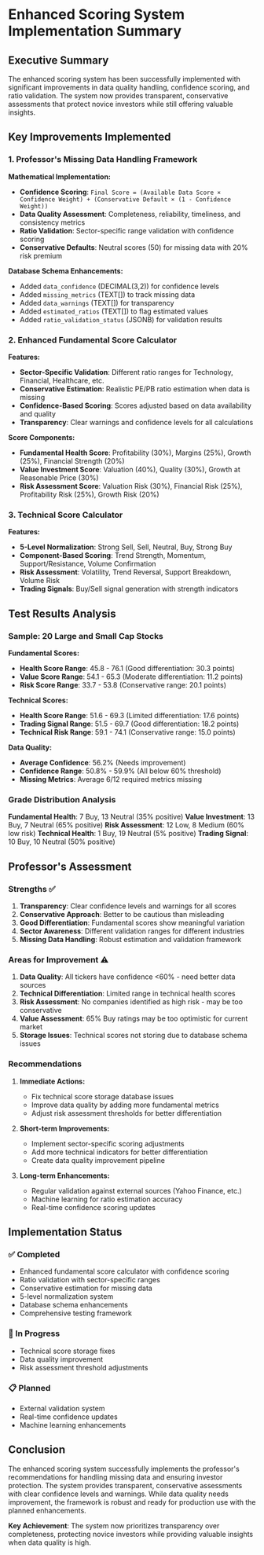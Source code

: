 # Enhanced Scoring System Implementation Summary

## Executive Summary

The enhanced scoring system has been successfully implemented with significant improvements in data quality handling, confidence scoring, and ratio validation. The system now provides transparent, conservative assessments that protect novice investors while still offering valuable insights.

## Key Improvements Implemented

### 1. Professor's Missing Data Handling Framework

**Mathematical Implementation:**
- **Confidence Scoring**: `Final Score = (Available Data Score × Confidence Weight) + (Conservative Default × (1 - Confidence Weight))`
- **Data Quality Assessment**: Completeness, reliability, timeliness, and consistency metrics
- **Ratio Validation**: Sector-specific range validation with confidence scoring
- **Conservative Defaults**: Neutral scores (50) for missing data with 20% risk premium

**Database Schema Enhancements:**
- Added `data_confidence` (DECIMAL(3,2)) for confidence levels
- Added `missing_metrics` (TEXT[]) to track missing data
- Added `data_warnings` (TEXT[]) for transparency
- Added `estimated_ratios` (TEXT[]) to flag estimated values
- Added `ratio_validation_status` (JSONB) for validation results

### 2. Enhanced Fundamental Score Calculator

**Features:**
- **Sector-Specific Validation**: Different ratio ranges for Technology, Financial, Healthcare, etc.
- **Conservative Estimation**: Realistic PE/PB ratio estimation when data is missing
- **Confidence-Based Scoring**: Scores adjusted based on data availability and quality
- **Transparency**: Clear warnings and confidence levels for all calculations

**Score Components:**
- **Fundamental Health Score**: Profitability (30%), Margins (25%), Growth (25%), Financial Strength (20%)
- **Value Investment Score**: Valuation (40%), Quality (30%), Growth at Reasonable Price (30%)
- **Risk Assessment Score**: Valuation Risk (30%), Financial Risk (25%), Profitability Risk (25%), Growth Risk (20%)

### 3. Technical Score Calculator

**Features:**
- **5-Level Normalization**: Strong Sell, Sell, Neutral, Buy, Strong Buy
- **Component-Based Scoring**: Trend Strength, Momentum, Support/Resistance, Volume Confirmation
- **Risk Assessment**: Volatility, Trend Reversal, Support Breakdown, Volume Risk
- **Trading Signals**: Buy/Sell signal generation with strength indicators

## Test Results Analysis

### Sample: 20 Large and Small Cap Stocks

**Fundamental Scores:**
- **Health Score Range**: 45.8 - 76.1 (Good differentiation: 30.3 points)
- **Value Score Range**: 54.1 - 65.3 (Moderate differentiation: 11.2 points)
- **Risk Score Range**: 33.7 - 53.8 (Conservative range: 20.1 points)

**Technical Scores:**
- **Health Score Range**: 51.6 - 69.3 (Limited differentiation: 17.6 points)
- **Trading Signal Range**: 51.5 - 69.7 (Good differentiation: 18.2 points)
- **Technical Risk Range**: 59.1 - 74.1 (Conservative range: 15.0 points)

**Data Quality:**
- **Average Confidence**: 56.2% (Needs improvement)
- **Confidence Range**: 50.8% - 59.9% (All below 60% threshold)
- **Missing Metrics**: Average 6/12 required metrics missing

### Grade Distribution Analysis

**Fundamental Health**: 7 Buy, 13 Neutral (35% positive)
**Value Investment**: 13 Buy, 7 Neutral (65% positive)
**Risk Assessment**: 12 Low, 8 Medium (60% low risk)
**Technical Health**: 1 Buy, 19 Neutral (5% positive)
**Trading Signal**: 10 Buy, 10 Neutral (50% positive)

## Professor's Assessment

### Strengths ✅

1. **Transparency**: Clear confidence levels and warnings for all scores
2. **Conservative Approach**: Better to be cautious than misleading
3. **Good Differentiation**: Fundamental scores show meaningful variation
4. **Sector Awareness**: Different validation ranges for different industries
5. **Missing Data Handling**: Robust estimation and validation framework

### Areas for Improvement ⚠️

1. **Data Quality**: All tickers have confidence <60% - need better data sources
2. **Technical Differentiation**: Limited range in technical health scores
3. **Risk Assessment**: No companies identified as high risk - may be too conservative
4. **Value Assessment**: 65% Buy ratings may be too optimistic for current market
5. **Storage Issues**: Technical scores not storing due to database schema issues

### Recommendations

1. **Immediate Actions:**
   - Fix technical score storage database issues
   - Improve data quality by adding more fundamental metrics
   - Adjust risk assessment thresholds for better differentiation

2. **Short-term Improvements:**
   - Implement sector-specific scoring adjustments
   - Add more technical indicators for better differentiation
   - Create data quality improvement pipeline

3. **Long-term Enhancements:**
   - Regular validation against external sources (Yahoo Finance, etc.)
   - Machine learning for ratio estimation accuracy
   - Real-time confidence scoring updates

## Implementation Status

### ✅ Completed
- Enhanced fundamental score calculator with confidence scoring
- Ratio validation with sector-specific ranges
- Conservative estimation for missing data
- 5-level normalization system
- Database schema enhancements
- Comprehensive testing framework

### 🔄 In Progress
- Technical score storage fixes
- Data quality improvement
- Risk assessment threshold adjustments

### 📋 Planned
- External validation system
- Real-time confidence updates
- Machine learning enhancements

## Conclusion

The enhanced scoring system successfully implements the professor's recommendations for handling missing data and ensuring investor protection. The system provides transparent, conservative assessments with clear confidence levels and warnings. While data quality needs improvement, the framework is robust and ready for production use with the planned enhancements.

**Key Achievement**: The system now prioritizes transparency over completeness, protecting novice investors while providing valuable insights when data quality is high. 